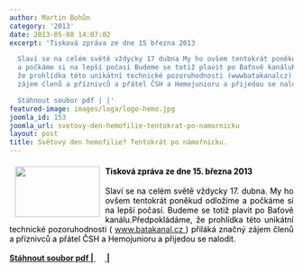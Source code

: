 ```yaml
---
author: Martin Bohůn
category: '2013'
date: 2013-05-08 14:07:02
excerpt: 'Tisková zpráva ze dne 15 března 2013

  Slaví se na celém světě vždycky 17 dubna My ho ovšem tentokrát poněkud odložíme
  a počkáme si na lepší počasí Budeme se totiž plavit po Baťově kanáluPředpokládáme,
  že prohlídka této unikátní technické pozoruhodnosti (wwwbatakanalcz) přiláká značný
  zájem členů a příznivců a přátel ČSH a Hemojunioru a přijedou se nalodit

  Stáhnout soubor pdf | |'
featured-image: images/loga/logo-hemo.jpg
joomla_id: 153
joomla_url: svetovy-den-hemofilie-tentokrat-po-namornicku
layout: post
title: Světový den hemofilie? Tentokrát po námořnicku.
---
```


<h4 style="text-align: justify;">
 <span style="color: #000000;">
  <img border="0" height="90" src="{{ site.baseurl }}/images/loga/logo-hemo.jpg" style="margin-left: 10px; margin-right: 10px; float: left;" width="150"/>
  Tisková zpráva ze dne 15. března 2013
 </span>
 <span style="color: #000000;">
  <br/>
 </span>
</h4>
<p style="text-align: justify;">
 <span style="color: #000000;">
  Slaví se na celém světě vždycky 17. dubna. My ho ovšem tentokrát poněkud odložíme a počkáme si na lepší počasí. Budeme se totiž plavit po Baťově kanálu.Předpokládáme, že prohlídka této unikátní technické pozoruhodnosti (
  <a href="http://www.batakanal.cz/" target="_blank" title="Baťův kanál Veselí nad Moravou">
   www.batakanal.cz
  </a>
  ) přiláká značný zájem členů a příznivců a přátel ČSH a Hemojunioru a přijedou se nalodit.
 </span>
</p>
<p>
 <a href="images/dokumenty-pdf-doc/batak_tiskovka.pdf" target="_blank" title="Světový den hemofilie? Tentokrát po námořnicku">
  <strong>
   Stáhnout soubor pdf |
   <span style="color: #000000;">
    <img border="0" height="17" src="{{ site.baseurl }}/images/Ikony/ikona_pdf.jpg" width="17"/>
   </span>
   |
  </strong>
 </a>
</p>